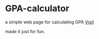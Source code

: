 # GPA-calculator

a simple web page for calculating GPA 
[Visit](https://gpacalc.xyz/)

made it just for fun.
